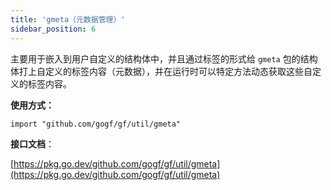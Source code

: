 ```yaml
---
title: 'gmeta（元数据管理）'
sidebar_position: 6
---
```


主要用于嵌入到用户自定义的结构体中，并且通过标签的形式给 `gmeta` 包的结构体打上自定义的标签内容（元数据），并在运行时可以特定方法动态获取这些自定义的标签内容。

**使用方式：**

```
import "github.com/gogf/gf/util/gmeta"
```

**接口文档**：

[https://pkg.go.dev/github.com/gogf/gf/util/gmeta](https://pkg.go.dev/github.com/gogf/gf/util/gmeta)